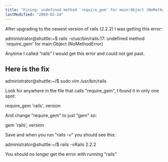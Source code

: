 ```yaml
---
title: "Fixing: undefined method `require_gem' for main:Object (NoMethodError)"
lastModified: "2009-02-14"
---
```


After upgrading to the newest version of rails (2.2.2) I was getting this error:

administrator@shuttle:~$ rails -v/usr/bin/rails:17: undefined method \`require\_gem' for main:Object (NoMethodError)

Anytime I called “rails” I would get this error and could not get past.

## Here is the fix

administrator@shuttle:~/$ sudo vim /usr/bin/rails

Look for anywhere in the file that calls "require\_gem", I found it in only one spot:

require\_gem 'rails', version

And change "require\_gem" to just "gem" so:

gem 'rails', version

Save and when you run "rails -v" you should see this:

administrator@shuttle:~/$ rails -vRails 2.2.2

You should no longer get the error with running "rails"
